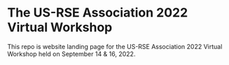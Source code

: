 # The US-RSE Association 2022 Virtual Workshop

This repo is website landing page for the US-RSE Association 2022 Virtual
Workshop held on September 14 & 16, 2022.
